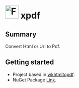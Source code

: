 

<img src="http://thatsimpleidea.files.wordpress.com/2014/05/xpdflight.png?w=256" height="42" width="42" border="0" alt="Fluent NHibernate - Fluent mapping for your model"> xpdf
=============================================

Summary
---------------------------------------------

Convert Html or Url to Pdf.


Getting started
---------------------------------------------

* Project based in [wkhtmltopdf](http://wkhtmltopdf.org/).
* NuGet Package [Link](https://www.nuget.org/packages/XPdf/).
